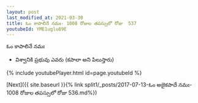 ```yaml
---
layout: post
last_modified_at: 2021-03-30
title: ఓం కాపాలినే నమః- 1008 రోజుల తపస్సులో రోజు  537
youtubeId: YME1uglu89E
---
```

 
 
 ఓం కాపాలినే నమః  
 
 -  విశ్వానికి ప్రభువు ఎవరు (కపాలా అని పిలుస్తారు) 
 
  
 
  
 
 
 
 
 
 


{% include youtubePlayer.html id=page.youtubeId %}
 
[Next]({{ site.baseurl }}{% link  split1/_posts/2017-07-13-ఓం అజైకపాదే నమః- 1008 రోజుల తపస్సులో రోజు  536.md%})
 
